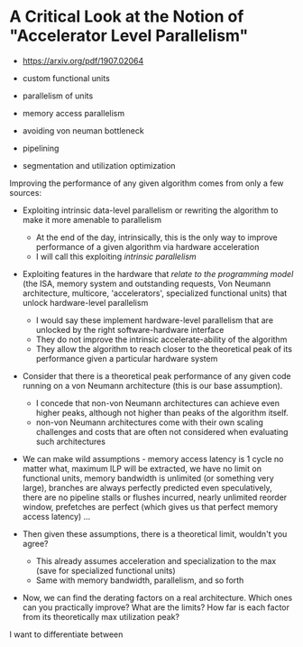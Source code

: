 # A Critical Look at the Notion of "Accelerator Level Parallelism"

- https://arxiv.org/pdf/1907.02064

- custom functional units
- parallelism of units
- memory access parallelism
- avoiding von neuman bottleneck
- pipelining
- segmentation and utilization optimization

Improving the performance of any given algorithm comes from only a few sources:

- Exploiting intrinsic data-level parallelism or rewriting the algorithm to make it more amenable to parallelism
  - At the end of the day, intrinsically, this is the only way to improve performance of a given algorithm via hardware acceleration
  - I will call this exploiting *intrinsic parallelism*
- Exploiting features in the hardware that *relate to the programming model* (the ISA, memory system and outstanding requests, Von Neumann architecture, multicore, 'accelerators', specialized functional units) that unlock hardware-level parallelism
  - I would say these implement hardware-level parallelism that are unlocked by the right software-hardware interface
  - They do not improve the intrinsic accelerate-ability of the algorithm
  - They allow the algorithm to reach closer to the theoretical peak of its performance given a particular hardware system

- Consider that there is a theoretical peak performance of any given code running on a von Neumann architecture (this is our base assumption).
  - I concede that non-von Neumann architectures can achieve even higher peaks, although not higher than peaks of the algorithm itself.
  - non-von Neumann architectures come with their own scaling challenges and costs that are often not considered when evaluating such architectures
- We can make wild assumptions - memory access latency is 1 cycle no matter what, maximum ILP will be extracted, we have no limit on functional units, memory bandwidth is unlimited (or something very large), branches are always perfectly predicted even speculatively, there are no pipeline stalls or flushes incurred, nearly unlimited reorder window, prefetches are perfect (which gives us that perfect memory access latency) ...
- Then given these assumptions, there is a theoretical limit, wouldn't you agree?
  - This already assumes acceleration and specialization to the max (save for specialized functional units)
  - Same with memory bandwidth, parallelism, and so forth
- Now, we can find the derating factors on a real architecture. Which ones can you practically improve? What are the limits? How far is each factor from its theoretically max utilization peak?

I want to differentiate between
